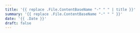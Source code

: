 ```yaml
---
title: '{{ replace .File.ContentBaseName "-" " " | title }}'
summary: '{{ replace .File.ContentBaseName "-" " " }}'
date: '{{ .Date }}'
draft: false
---
```

